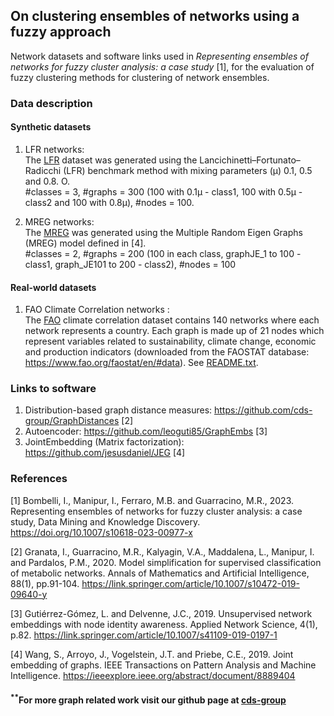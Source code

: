 
## On clustering ensembles of networks using a fuzzy approach

Network datasets and software links used in _Representing ensembles of networks for fuzzy cluster analysis: a case study_
 [1], for the evaluation of fuzzy clustering methods for clustering of network ensembles.

### Data description

#### Synthetic datasets
1. LFR networks: <br /> The [LFR](/LFR/) dataset was generated using the Lancichinetti–Fortunato–Radicchi (LFR) benchmark method with mixing parameters (μ) 0.1, 0.5 and 0.8. O.<br />
#classes = 3,  #graphs = 300 (100 with 0.1μ - class1, 100 with 0.5μ - class2 and 100 with 0.8μ),  #nodes = 100.
	
2. MREG networks: <br />
The [MREG](/MREG/) was generated using the Multiple Random Eigen Graphs (MREG) model defined in [4].<br />
#classes = 2,  #graphs = 200 (100 in each class, graphJE_1 to 100 - class1, graph_JE101 to 200 - class2),  #nodes = 100
   
#### Real-world datasets

1. FAO Climate Correlation networks  :<br />The  [FAO](/FAO_Climate_Corr_Indicators/) climate correlation dataset  contains  140  networks  where each  network  represents  a  country.  Each graph is made up of 21 nodes which represent  variables  related  to  sustainability,  climate  change,  economic and production indicators (downloaded from the FAOSTAT database: https://www.fao.org/faostat/en/#data). See [README.txt](/FAO_Climate_Corr_Indicators/README.txt).


### Links to software

1. Distribution-based graph distance measures: https://github.com/cds-group/GraphDistances [2]
2. Autoencoder: https://github.com/leoguti85/GraphEmbs [3]
3. JointEmbedding (Matrix factorization): https://github.com/jesusdaniel/JEG [4]

### References
[1] Bombelli, I., Manipur, I., Ferraro, M.B. and Guarracino, M.R., 2023. Representing ensembles of networks for fuzzy cluster analysis: a case study, Data Mining and Knowledge Discovery.
https://doi.org/10.1007/s10618-023-00977-x

[2] Granata, I., Guarracino, M.R., Kalyagin, V.A., Maddalena, L., Manipur, I. and Pardalos, P.M., 2020. Model simplification for supervised classification of metabolic networks. Annals of Mathematics and Artificial Intelligence, 88(1), pp.91-104.
https://link.springer.com/article/10.1007/s10472-019-09640-y

[3] Gutiérrez-Gómez, L. and Delvenne, J.C., 2019. Unsupervised network embeddings with node identity awareness. Applied Network Science, 4(1), p.82. https://link.springer.com/article/10.1007/s41109-019-0197-1

[4] Wang, S., Arroyo, J., Vogelstein, J.T. and Priebe, C.E., 2019. Joint embedding of graphs. IEEE Transactions on Pattern Analysis and Machine Intelligence. https://ieeexplore.ieee.org/abstract/document/8889404

#### <sup>**</sup>For more graph related work visit our github page at [cds-group](https://github.com/cds-group/)
